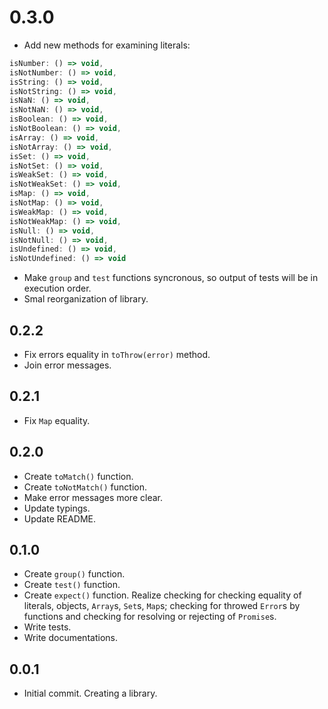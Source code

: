 # 0.3.0

- Add new methods for examining literals:
```javascript
isNumber: () => void,
isNotNumber: () => void,
isString: () => void,
isNotString: () => void,
isNaN: () => void,
isNotNaN: () => void,
isBoolean: () => void,
isNotBoolean: () => void,
isArray: () => void,
isNotArray: () => void,
isSet: () => void,
isNotSet: () => void,
isWeakSet: () => void,
isNotWeakSet: () => void,
isMap: () => void,
isNotMap: () => void,
isWeakMap: () => void,
isNotWeakMap: () => void,
isNull: () => void,
isNotNull: () => void,
isUndefined: () => void,
isNotUndefined: () => void
```
- Make `group` and `test` functions syncronous, so output of tests will be in execution order.
- Smal reorganization of library.

## 0.2.2

- Fix errors equality in `toThrow(error)` method.
- Join error messages.

## 0.2.1

- Fix `Map` equality.

## 0.2.0

- Create `toMatch()` function.
- Create `toNotMatch()` function.
- Make error messages more clear.
- Update typings.
- Update README.

## 0.1.0

- Create `group()` function.
- Create `test()` function.
- Create `expect()` function. Realize checking for checking equality of literals, objects, `Array`s, `Set`s, `Map`s; checking for throwed `Error`s by functions and checking for resolving or rejecting of `Promise`s.
- Write tests.
- Write documentations.

## 0.0.1

- Initial commit. Creating a library.